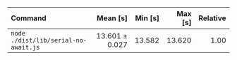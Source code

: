 | Command | Mean [s] | Min [s] | Max [s] | Relative |
|:---|---:|---:|---:|---:|
| `node ./dist/lib/serial-no-await.js` | 13.601 ± 0.027 | 13.582 | 13.620 | 1.00 |

